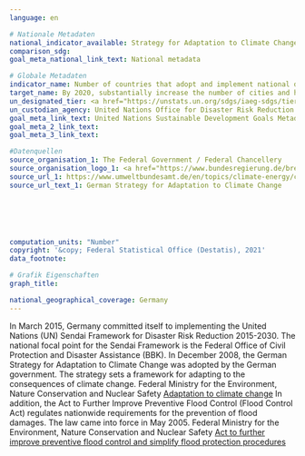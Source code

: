```yaml
---
language: en    

# Nationale Metadaten    
national_indicator_available: Strategy for Adaptation to Climate Change    
comparison_sdg:     
goal_meta_national_link_text: National metadata    

# Globale Metadaten    
indicator_name: Number of countries that adopt and implement national disaster risk reduction strategies in line with the Sendai Framework for Disaster Risk Reduction 2015-2030    
target_name: By 2020, substantially increase the number of cities and human settlements adopting and implementing integrated policies and plans towards inclusion, resource efficiency, mitigation and adaptation to climate change, resilience to disasters, and develop and implement, in line with the Sendai Framework for Disaster Risk Reduction 2015-2030, holistic disaster risk management at all levels    
un_designated_tier: <a href="https://unstats.un.org/sdgs/iaeg-sdgs/tier-classification/" title="Click here for more information on the UN tier classification."  target="_blank">Tier II</a>    
un_custodian_agency: United Nations Office for Disaster Risk Reduction (UNDRR)    
goal_meta_link_text: United Nations Sustainable Development Goals Metadata    
goal_meta_2_link_text:     
goal_meta_3_link_text:     

#Datenquellen
source_organisation_1: The Federal Government / Federal Chancellery
source_organisation_logo_1: <a href="https://www.bundesregierung.de/breg-de"><img src="https://g205sdgs.github.io/sdg-indicators/public/OrgImgEn/bundesregierung.png" alt="Logo bundesregierung" style="height:60px; width:148px" /></a>
source_url_1: https://www.umweltbundesamt.de/en/topics/climate-energy/climate-change-adaptation/adaptation-at-the-federal-level/german-adaptation-strategy#the-german-strategy-for-adaptation-to-climate-change
source_url_text_1: German Strategy for Adaptation to Climate Change





    
computation_units: "Number"    
copyright: '&copy; Federal Statistical Office (Destatis), 2021'    
data_footnote:     

# Grafik Eigenschaften    
graph_title:     

national_geographical_coverage: Germany    
---
```



In March 2015, Germany committed itself to implementing the United Nations (UN) Sendai Framework for Disaster Risk Reduction 2015-2030. The national focal point for the Sendai Framework is the Federal Office of Civil Protection and Disaster Assistance (BBK).
In December 2008, the German Strategy for Adaptation to Climate Change was adopted by the German government. The strategy sets a framework for adapting to the consequences of climate change. 
Federal Ministry for the Environment, Nature Conservation and Nuclear Safety
<a href="https://www.bmu.de/en/topics/climate-energy/climate/adaptation-to-climate-change/">Adaptation to climate change</a>
In addition, the Act to Further Improve Preventive Flood Control (Flood Control Act) regulates nationwide requirements for the prevention of flood damages. The law came into force in May 2005.
Federal Ministry for the Environment, Nature Conservation and Nuclear Safety
<a href="https://www.bmu.de/en/law/act-to-further-improve-preventive-flood-control-and-simplify-flood-protection-procedures/">Act to further improve preventive flood control and simplify flood protection procedures</a>